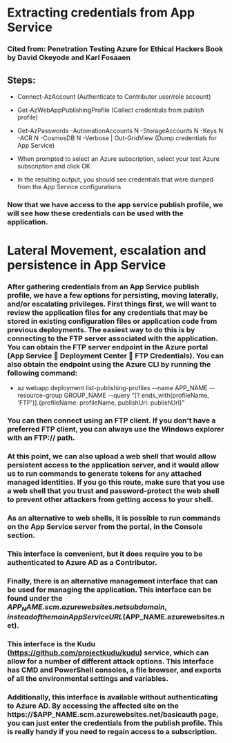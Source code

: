 # Extracting credentials from App Service

### Cited from: Penetration Testing Azure for Ethical Hackers Book by David Okeyode and Karl Fosaaen

## Steps:

 - Connect-AzAccount (Authenticate to Contributor user/role account)

 - Get-AzWebAppPublishingProfile (Collect credentials from publish profile)

 - Get-AzPasswords -AutomationAccounts N -StorageAccounts N -Keys N -ACR N -CosmosDB N -Verbose | Out-GridView (Dump credentials for App Service)

 - When prompted to select an Azure subscription, select your test Azure subscription and click OK

 - In the resulting output, you should see credentials that were dumped from the App Service configurations

### Now that we have access to the app service publish profile, we will see how these credentials can be used with the application.


# Lateral Movement, escalation and persistence in App Service

### After gathering credentials from an App Service publish profile, we have a few options for persisting, moving laterally, and/or escalating privileges. First things first, we will want to review the application files for any credentials that may be stored in existing configuration files or application code from previous deployments. The easiest way to do this is by connecting to the FTP server associated with the application. You can obtain the FTP server endpoint in the Azure portal (App Service  Deployment Center  FTP Credentials). You can also obtain the endpoint using the Azure CLI by running the following command:

 - az webapp deployment list-publishing-profiles --name APP_NAME --resource-group GROUP_NAME --query "[? ends_with(profileName, 'FTP')].{profileName: profileName, publishUrl: publishUrl}"

### You can then connect using an FTP client. If you don't have a preferred FTP client, you can always use the Windows explorer with an FTP:// path.

### At this point, we can also upload a web shell that would allow persistent access to the application server, and it would allow us to run commands to generate tokens for any attached managed identities. If you go this route, make sure that you use a web shell that you trust and password-protect the web shell to prevent other attackers from getting access to your shell.

### As an alternative to web shells, it is possible to run commands on the App Service server from the portal, in the Console section.

### This interface is convenient, but it does require you to be authenticated to Azure AD as a Contributor.

### Finally, there is an alternative management interface that can be used for managing the application. This interface can be found under the $APP_NAME.scm. azurewebsites.net subdomain, instead of the main App Service URL ($APP_NAME.azurewebsites.net).

### This interface is the Kudu (https://github.com/projectkudu/kudu) service, which can allow for a number of different attack options. This interface has CMD and PowerShell consoles, a file browser, and exports of all the environmental settings and variables.

### Additionally, this interface is available without authenticating to Azure AD. By accessing the affected site on the https://$APP_NAME.scm.azurewebsites.net/basicauth page, you can just enter the credentials from the publish profile. This is really handy if you need to regain access to a subscription.

